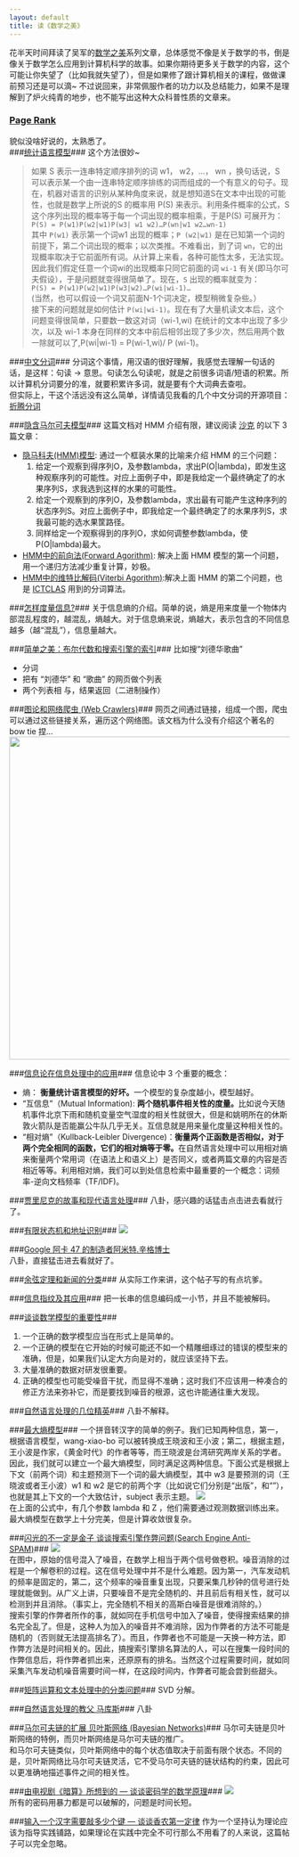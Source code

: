 ```yaml
---
layout: default
title: 读《数学之美》
---
```

花半天时间拜读了吴军的[数学之美](https://sites.google.com/site/junwu02/beautyofmathematics)系列文章，总体感觉不像是关于数学的书，倒是像关于数学怎么应用到计算机科学的故事。如果你期待更多关于数学的内容，这个可能让你失望了（比如我就失望了），但是如果修了跟计算机相关的课程，做做课前预习还是可以滴~ 不过说回来，非常佩服作者的功力以及总结能力，如果不是理解到了炉火纯青的地步，也不能写出这种大众科普性质的文章来。  
### [Page Rank](http://www.google.com.hk/ggblog/googlechinablog/2006/02/page-rank-google_1386.html) ###
貌似没啥好说的，太熟悉了。  
###[统计语言模型](http://www.google.com.hk/ggblog/googlechinablog/2006/04/blog-post_7327.html)###
这个方法很妙~  
> 如果 S 表示一连串特定顺序排列的词 w1， w2，…， wn ，换句话说，S 可以表示某一个由一连串特定顺序排练的词而组成的一个有意义的句子。现在，机器对语言的识别从某种角度来说，就是想知道S在文本中出现的可能性，也就是数学上所说的S 的概率用 P(S) 来表示。利用条件概率的公式，S 这个序列出现的概率等于每一个词出现的概率相乘，于是P(S) 可展开为：  
> `P(S) = P(w1)P(w2|w1)P(w3| w1 w2)…P(wn|w1 w2…wn-1)`  
> 其中 `P(w1)` 表示第一个词w1 出现的概率；`P (w2|w1)` 是在已知第一个词的前提下，第二个词出现的概率；以次类推。不难看出，到了词 `wn`，它的出现概率取决于它前面所有词。从计算上来看，各种可能性太多，无法实现。因此我们假定任意一个词wi的出现概率只同它前面的词 `wi-1` 有关(即马尔可夫假设），于是问题就变得很简单了。现在，`S` 出现的概率就变为：  
> `P(S) = P(w1)P(w2|w1)P(w3|w2)…P(wi|wi-1)…`  
> (当然，也可以假设一个词又前面N-1个词决定，模型稍微复杂些。）  
> 接下来的问题就是如何估计 `P(wi|wi-1)`。现在有了大量机读文本后，这个问题变得很简单，只要数一数这对词（wi-1,wi) 在统计的文本中出现了多少次，以及 wi-1 本身在同样的文本中前后相邻出现了多少次，然后用两个数一除就可以了,P(wi|wi-1) = P(wi-1,wi)/ P (wi-1)。 
 
###[中文分词](http://www.google.com.hk/ggblog/googlechinablog/2006/04/blog-post_2507.html)###
分词这个事情，用汉语的很好理解，我感觉去理解一句话的话，是这样：句读 → 意思。句读怎么句读呢，就是之前很多词语/短语的积累。所以计算机分词要分的准，就要积累许多词，就是要有个大词典去查啦。  
但实际上，干这个活远没有这么简单，详情请见我看的几个中文分词的开源项目：[折腾分词](http://vivizhyy.github.com/2012/09/19/%E6%8A%98%E8%85%BE-ICTCLA-%E5%88%86%E8%AF%8D%E4%BB%A5%E5%8F%8A%E5%88%86%E8%AF%8D.html)
  
###[隐含马尔可夫模型](http://www.google.com.hk/ggblog/googlechinablog/2006/04/blog-post_1583.html)###
这篇文档对 HMM 介绍有限，建议阅读 [沙克](http://www.suzker.cn) 的以下 3 篇文章：
<ul>
<li> <a href="http://www.suzker.cn/computervision/the-hmm-model.html">隐马科夫(HMM)模型</a>: 通过一个框装水果的比喻来介绍 HMM 的三个问题： <ol><li>给定一个观察到得序列O，及参数lambda，求出P(O|lambda)，即发生这种观察序列的可能性。对应上面例子中，即是我给定一个最终确定了的水果序列S，求我选到这样的水果的可能性。</li>
<li>给定一个观察到的序列O，及参数lambda，求出最有可能产生这种序列的状态序列S。对应上面例子中，即我给定一个最终确定了的水果序列S，求我最可能的选水果筐路径。</li>
<li>同样给定一个观察得到的序列O，求如何调整参数lambda，使P(O|lambda)最大。</li>
</ol>  
</li>
<li> <a href="http://www.suzker.cn/computervision/forward-agorithm-for-hmm.html">HMM中的前向法(Forward Agorithm)</a>: 解决上面 HMM 模型的第一个问题，用一个递归方法减少重复计算，妙极。</li>
<li><a href="http://www.suzker.cn/computervision/viterbi-algorithm-for-hmm.html/4">HMM中的维特比解码(Viterbi Agorithm)</a>:解决上面 HMM 的第二个问题，也是 <a href="http://ictclas.org/">ICTCLAS</a> 用到的分词算法。</li>
</ul>
  
###[怎样度量信息?](http://www.google.com.hk/ggblog/googlechinablog/2006/04/4_1731.html)###
关于信息熵的介绍。简单的说，熵是用来度量一个物体内部混乱程度的，越混乱，熵越大。对于信息熵来说，熵越大，表示包含的不同信息越多（越“混乱”），信息量越大。
  
###[简单之美：布尔代数和搜索引擎的索引](http://www.google.com.hk/ggblog/googlechinablog/2006/05/blog-post_3044.html)###
比如搜“刘德华歌曲”  
- 分词  
- 把有 “刘德华” 和 “歌曲” 的网页做个列表  
- 两个列表相 与，结果返回（二进制操作）  
  
###[图论和网络爬虫 (Web Crawlers)](http://www.google.com.hk/ggblog/googlechinablog/2006/05/web-crawlers_73.html)###
网页之间通过链接，组成一个图，爬虫可以通过这些链接关系，遍历这个网络图。该文档为什么没有介绍这个著名的 bow tie 捏...
<img src="http://upload.wikimedia.org/wikipedia/commons/thumb/0/03/%22Bow-tie%22_diagram_of_components_in_a_directed_network.jpg/964px-%22Bow-tie%22_diagram_of_components_in_a_directed_network.jpg" width=580/>  
  
###[信息论在信息处理中的应用](http://www.google.com.hk/ggblog/googlechinablog/2006/05/blog-post_2403.html)###
信息论中 3 个重要的概念：
<ul>
<li>熵： <strong>衡量统计语言模型的好坏。</strong>一个模型的复杂度越小，模型越好。</li>
<li>“互信息”（Mutual Information): <strong>两个随机事件相关性的度量。</strong>比如说今天随机事件北京下雨和随机变量空气湿度的相关性就很大，但是和姚明所在的休斯敦火箭队是否能赢公牛队几乎无关。互信息就是用来量化度量这种相关性的。</li>
<li>“相对熵”（Kullback-Leibler Divergence)：<strong>衡量两个正函数是否相似，对于两个完全相同的函数，它们的相对熵等于零。</strong>在自然语言处理中可以用相对熵来衡量两个常用词（在语法上和语义上）是否同义，或者两篇文章的内容是否相近等等。利用相对熵，我们可以到处信息检索中最重要的一个概念：词频率-逆向文档频率（TF/IDF)。
</ul>
  
###[贾里尼克的故事和现代语言处理](http://www.google.com.hk/ggblog/googlechinablog/2006/06/blog-post_2074.html)###
八卦，感兴趣的话猛击点击进去看就行了。  
  
###[有限状态机和地址识别](http://www.google.com.hk/ggblog/googlechinablog/2006/07/blog-post_4950.html)###
![](http://www.kuqin.com/upimg/allimg/071204/2113080.jpg)  
  
###[Google 阿卡 47 的制造者阿米特.辛格博士](http://www.google.com.hk/ggblog/googlechinablog/2006/07/google-47_3471.html)  
八卦，直接猛击进去看就好了。  
  
###[余弦定理和新闻的分类](http://www.google.com.hk/ggblog/googlechinablog/2006/07/12_4010.html)###
从实际工作来讲，这个帖子写的有点坑爹。
  
###[信息指纹及其应用](http://www.google.com.hk/ggblog/googlechinablog/2006/08/blog-post_8115.html)###
把一长串的信息编码成一小节，并且不能被解码。  
  
###[谈谈数学模型的重要性](http://www.google.com.hk/ggblog/googlechinablog/2006/08/blog-post_2006.html)###
<ol>
<li>一个正确的数学模型应当在形式上是简单的。</li>
<li>一个正确的模型在它开始的时候可能还不如一个精雕细琢过的错误的模型来的准确，但是，如果我们认定大方向是对的，就应该坚持下去。</li>
<li>大量准确的数据对研发很重要。</li>
<li>正确的模型也可能受噪音干扰，而显得不准确；这时我们不应该用一种凑合的修正方法来弥补它，而是要找到噪音的根源，这也许能通往重大发现。</li>
</ol>
  
###[自然语言处理的几位精英](http://www.google.com.hk/ggblog/googlechinablog/2006/08/blog-post_6232.html)###
八卦不解释。
  
###[最大熵模型](http://www.google.com.hk/ggblog/googlechinablog/2006/10/blog-post_2150.html)###
一个拼音转汉字的简单的例子。我们已知两种信息，第一，根据语言模型，wang-xiao-bo 可以被转换成王晓波和王小波；第二，根据主题，王小波是作家，《黄金时代》的作者等等，而王晓波是台湾研究两岸关系的学者。因此，我们就可以建立一个最大熵模型，同时满足这两种信息。下面公式是根据上下文（前两个词）和主题预测下一个词的最大熵模型，其中 w3 是要预测的词（王晓波或者王小波）w1 和 w2 是它的前两个字（比如说它们分别是“出版”，和“”），也就是其上下文的一个大致估计，subject 表示主题。
![](http://images.cnblogs.com/cnblogs_com/KevinYang/WindowsLiveWriter/a96dd33f7281_B6C5/image_2.png)  
在上面的公式中，有几个参数 lambda 和 Z ，他们需要通过观测数据训练出来。  
最大熵模型在数学上十分完美，但是计算收敛很复杂。  
  
###[闪光的不一定是金子 谈谈搜索引擎作弊问题(Search Engine Anti-SPAM)](http://www.google.com.hk/ggblog/googlechinablog/2006/11/search-engine-anti-spam_9453.html)###
![](http://www.sowang.com/add/math-782969.jpg)  
在图中，原始的信号混入了噪音，在数学上相当于两个信号做卷积。噪音消除的过程是一个解卷积的过程。这在信号处理中并不是什么难题。因为第一，汽车发动机的频率是固定的，第二，这个频率的噪音重复出现，只要采集几秒钟的信号进行处理就能做到。从广义上讲，只要噪音不是完全随机的、并且前后有相关性，就可以检测到并且消除。（事实上，完全随机不相关的高斯白噪音是很难消除的。）  
搜索引擎的作弊者所作的事，就如同在手机信号中加入了噪音，使得搜索结果的排名完全乱了。但是，这种人为加入的噪音并不难消除，因为作弊者的方法不可能是随机的（否则就无法提高排名了）。而且，作弊者也不可能是一天换一种方法，即作弊方法是时间相关的。因此，搞搜索引擎排名算法的人，可以在搜集一段时间的作弊信息后，将作弊者抓出来，还原原有的排名。当然这个过程需要时间，就如同采集汽车发动机噪音需要时间一样，在这段时间内，作弊者可能会尝到些甜头。  
  
###[矩阵运算和文本处理中的分类问题](http://www.google.com.hk/ggblog/googlechinablog/2006/12/blog-post_8935.html)###
SVD 分解。  
  
###[自然语言处理的教父 马库斯](http://www.google.com.hk/ggblog/googlechinablog/2007/04/blog-post_6253.html)###
八卦  
  
###[马尔可夫链的扩展 贝叶斯网络 (Bayesian Networks)](http://www.google.com.hk/ggblog/googlechinablog/2007/01/bayesian-networks_997.html)###
马尔可夫链是贝叶斯网络的特例，而贝叶斯网络是马尔可夫链的推广。  
和马尔可夫链类似，贝叶斯网络中的每个状态值取决于前面有限个状态。不同的是，贝叶斯网络比马尔可夫链灵活，它不受马尔可夫链的链状结构的约束，因此可以更准确地描述事件之间的相关性。  
  
###[由电视剧《暗算》所想到的 — 谈谈密码学的数学原理](http://www.google.com.hk/ggblog/googlechinablog/2007/09/blog-post_5853.html)###
![](http://www.kuqin.com/upimg/allimg/071204/2235033.jpg)  
所有的密码用暴力都是可以破解的，问题是时间长短。  
  
###[输入一个汉字需要敲多少个键 — 谈谈香农第一定律](http://www.google.com.hk/ggblog/googlechinablog/2007/12/blog-post_7986.html)
作为一个坚持认为理论应该为指导实践铺路，如果理论在实践中完全不可行那么不用看了的人来说，这篇帖子可以完全忽略。